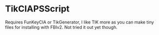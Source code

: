 # TikCIAPSScript

Requires FunKeyCIA or TikGenerator, I like TIK more as you can make tiny files for installing with FBIv2. 
Not tried it out yet though.
